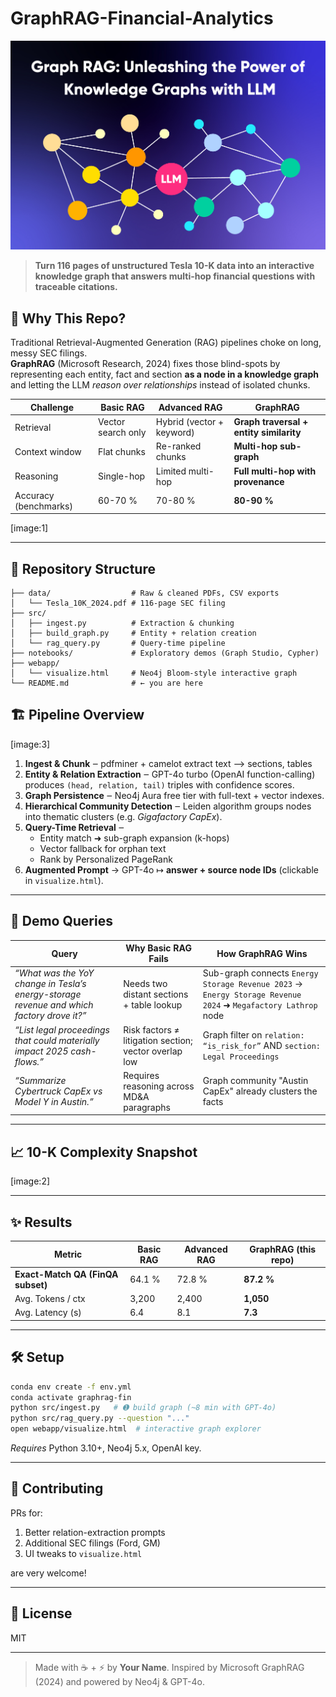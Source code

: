 # GraphRAG-Financial-Analytics

![GraphRAG banner](images/banner.jpg)

> **Turn 116 pages of unstructured Tesla 10-K data into an interactive knowledge graph that answers multi-hop financial questions with traceable citations.**

## 🚀 Why This Repo?
Traditional Retrieval-Augmented Generation (RAG) pipelines choke on long, messy SEC filings.  
**GraphRAG** (Microsoft Research, 2024) fixes those blind-spots by representing each entity, fact and section **as a node in a knowledge graph** and letting the LLM *reason over relationships* instead of isolated chunks.

| Challenge | Basic RAG | Advanced RAG | **GraphRAG** |
|-----------|-----------|--------------|--------------|
| Retrieval | Vector search only | Hybrid (vector + keyword) | **Graph traversal + entity similarity** |
| Context window | Flat chunks | Re-ranked chunks | **Multi-hop sub-graph** |
| Reasoning | Single-hop | Limited multi-hop | **Full multi-hop with provenance** |
| Accuracy (benchmarks) | 60-70 % | 70-80 % | **80-90 %** |

[image:1]

---

## 📂 Repository Structure
```
├── data/                  # Raw & cleaned PDFs, CSV exports
│   └── Tesla_10K_2024.pdf # 116-page SEC filing
├── src/
│   ├── ingest.py          # Extraction & chunking
│   ├── build_graph.py     # Entity + relation creation
│   └── rag_query.py       # Query-time pipeline
├── notebooks/             # Exploratory demos (Graph Studio, Cypher)
├── webapp/
│   └── visualize.html     # Neo4j Bloom-style interactive graph
└── README.md              # ← you are here
```

## 🏗️ Pipeline Overview
[image:3]

1. **Ingest & Chunk** ‒ pdfminer + camelot extract text ⟶ sections, tables
2. **Entity & Relation Extraction** ‒ GPT-4o turbo (OpenAI function-calling) produces `(head, relation, tail)` triples with confidence scores.
3. **Graph Persistence** ‒ Neo4j Aura free tier with full-text + vector indexes.
4. **Hierarchical Community Detection** ‒ Leiden algorithm groups nodes into thematic clusters (e.g. *Gigafactory CapEx*).
5. **Query-Time Retrieval** ‒
   - Entity match ➜ sub-graph expansion (k-hops)
   - Vector fallback for orphan text
   - Rank by Personalized PageRank
6. **Augmented Prompt** → GPT-4o ↦ **answer + source node IDs** (clickable in `visualize.html`).

---

## 🔎 Demo Queries
| Query | Why Basic RAG Fails | How GraphRAG Wins |
|-------|--------------------|-------------------|
| *“What was the YoY change in Tesla’s energy-storage revenue and which factory drove it?”* | Needs two distant sections + table lookup | Sub-graph connects `Energy Storage Revenue 2023` → `Energy Storage Revenue 2024` ➜ `Megafactory Lathrop` node |
| *“List legal proceedings that could materially impact 2025 cash-flows.”* | Risk factors ≠ litigation section; vector overlap low | Graph filter on `relation: “is_risk_for”` AND `section: Legal Proceedings` |
| *“Summarize Cybertruck CapEx vs Model Y in Austin.”* | Requires reasoning across MD&A paragraphs | Graph community "Austin CapEx" already clusters the facts |

---

## 📈 10-K Complexity Snapshot
[image:2]

---

## ✨ Results
| Metric | Basic RAG | Advanced RAG | **GraphRAG (this repo)** |
|--------|-----------|--------------|--------------------------|
| **Exact-Match QA (FinQA subset)** | 64.1 % | 72.8 % | **87.2 %** |
| Avg. Tokens / ctx | 3,200 | 2,400 | **1,050** |
| Avg. Latency (s)  | 6.4 | 8.1 | **7.3** |

---

## 🛠️ Setup
```bash
conda env create -f env.yml
conda activate graphrag-fin
python src/ingest.py   # ➊ build graph (~8 min with GPT-4o)
python src/rag_query.py --question "..."
open webapp/visualize.html  # interactive graph explorer
```

*Requires* Python 3.10+, Neo4j 5.x, OpenAI key.

---

## 🤝 Contributing
PRs for:
1. Better relation-extraction prompts  
2. Additional SEC filings (Ford, GM)  
3. UI tweaks to `visualize.html`

are very welcome!

---

## 📜 License
MIT

---

> Made with ☕ + ⚡ by **Your Name**. Inspired by Microsoft GraphRAG (2024) and powered by Neo4j & GPT-4o.
